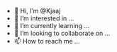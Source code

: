 - 👋 Hi, I’m @Kjaaj
- 👀 I’m interested in ...
- 🌱 I’m currently learning ...
- 💞️ I’m looking to collaborate on ...
- 📫 How to reach me ...

<!---
Kjaaj/Kjaaj is a ✨ special ✨ repository because its `README.md` (this file) appears on your GitHub profile.
You can click the Preview link to take a look at your changes.
--->
